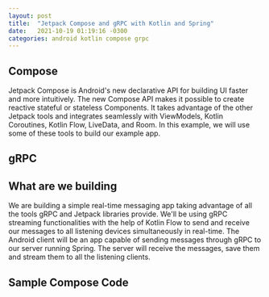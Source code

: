 ```yaml
---
layout: post
title:  "Jetpack Compose and gRPC with Kotlin and Spring"
date:   2021-10-19 01:19:16 -0300
categories: android kotlin compose grpc
---
```

## Compose
Jetpack Compose is Android's new declarative API for building UI faster and more intuitively. The new Compose API makes it possible to create reactive stateful or stateless Components. It takes advantage of the other Jetpack tools and integrates seamlessly with ViewModels, Kotlin Coroutines, Kotlin Flow, LiveData, and Room. In this example, we will use some of these tools to build our example app.

## gRPC

## What are we building
We are building a simple real-time messaging app taking advantage of all the tools gRPC and Jetpack libraries provide. We'll be using gRPC streaming functionalities with the help of Kotlin Flow to send and receive our messages to all listening devices simultaneously in real-time. The Android client will be an app capable of sending messages through gRPC to our server running Spring. The server will receive the messages, save them and stream them to all the listening clients.

## Sample Compose Code